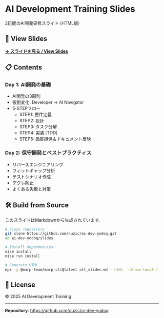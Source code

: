 # AI Development Training Slides

2日間のAI開発研修スライド (HTML版)

## 📖 View Slides

**[→ スライドを見る / View Slides](https://cuzic.github.io/ai-dev-yodoq/)**

## 📋 Contents

### Day 1: AI開発の基礎
- AI開発の3原則
- 役割変化: Developer → AI Navigator
- 5-STEPフロー
  - STEP1: 要件定義
  - STEP2: 設計
  - STEP3: タスク分解
  - STEP4: 実装 (TDD)
  - STEP5: 品質担保＆ドキュメント反映

### Day 2: 保守開発とベストプラクティス
- リバースエンジニアリング
- フィットギャップ分析
- テストシナリオ作成
- デグレ防止
- よくある失敗と対策

## 🛠️ Build from Source

このスライドはMarkdownから生成されています。

```bash
# Clone repository
git clone https://github.com/cuzic/ai-dev-yodoq.git
cd ai-dev-yodoq/slides

# Install dependencies
mise install
mise run install

# Generate HTML
npx -y @marp-team/marp-cli@latest all_slides.md --html --allow-local-files -o index.html
```

## 📄 License

© 2025 AI Development Training

---

**Repository**: https://github.com/cuzic/ai-dev-yodoq

